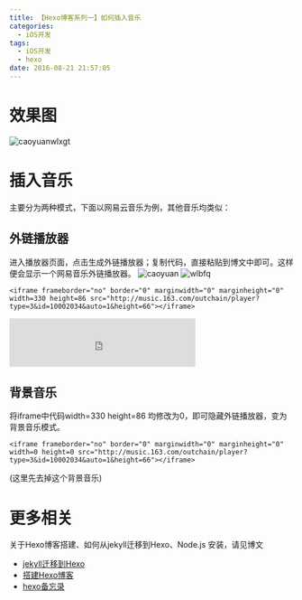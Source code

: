 ```yaml
---
title: 【Hexo博客系列一】如何插入音乐
categories:
  - iOS开发
tags:
  - iOS开发
  - hexo
date: 2016-08-21 21:57:05
---
```


# 效果图
![caoyuanwlxgt](http://ob6otnqbf.bkt.clouddn.com/aa51e01d5788a767fee817b3f5b819d5.png)    


# 插入音乐
主要分为两种模式，下面以网易云音乐为例，其他音乐均类似：


## 外链播放器
进入播放器页面，点击生成外链播放器；复制代码，直接粘贴到博文中即可。这样便会显示一个网易音乐外链播放器。
![caoyuan](http://ob6otnqbf.bkt.clouddn.com/af6b51545c8bdcb9e14683510136e22f.png)
![wlbfq](http://ob6otnqbf.bkt.clouddn.com/898994da90972b946c288c56cff688b9.png)
```
<iframe frameborder="no" border="0" marginwidth="0" marginheight="0" width=330 height=86 src="http://music.163.com/outchain/player?type=3&id=10002034&auto=1&height=66"></iframe>
```
<iframe frameborder="no" border="0" marginwidth="0" marginheight="0" width=330 height=86 src="http://music.163.com/outchain/player?type=3&id=10002034&auto=1&height=66"></iframe>  


## 背景音乐
将iframe中代码width=330 height=86 均修改为0，即可隐藏外链播放器，变为背景音乐模式。
```
<iframe frameborder="no" border="0" marginwidth="0" marginheight="0" width=0 height=0 src="http://music.163.com/outchain/player?type=3&id=10002034&auto=1&height=66"></iframe>
```
> <!-- <iframe frameborder="no" border="0" marginwidth="0" marginheight="0" width=0 height=0 src="http://music.163.com/outchain/player?type=3&id=10002034&auto=1&height=66"></iframe> -->
(这里先去掉这个背景音乐)    



# 更多相关
关于Hexo博客搭建、如何从jekyll迁移到Hexo、Node.js 安装，请见博文
* [jekyll迁移到Hexo](http://mrscorpion.github.io/2015/02/05/jekeyll2hexo/)
* [搭建Hexo博客](http://mrscorpion.github.io/2014/02/08/搭建Hexo博客/)
* [hexo备忘录](http://mrscorpion.github.io/2014/02/02/Tag-Plugins/)
